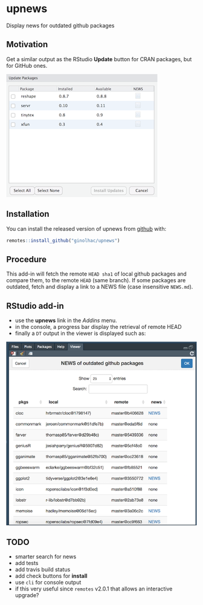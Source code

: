 # upnews

Display news for outdated github packages

## Motivation

Get a similar output as the RStudio **Update** button for CRAN packages, but for GitHub ones.

![](docs/cran_update.png)

## Installation

You can install the released version of upnews from [github](https://github.com/ginolhac/upnews) with:

``` r
remotes::install_github("ginolhac/upnews")
```

## Procedure

This add-in will fetch the remote `HEAD sha1` of local github packages and compare them, to the remote `HEAD` (same branch). 
If some packages are outdated, fetch and display a link to a NEWS file (case insensitive `NEWS.md`).

## RStudio add-in

- use the **upnews** link in the _Addins_ menu.
- in the console, a progress bar display the retrieval of remote HEAD
- finally a `DT` output in the viewer is displayed such as:

![](docs/screenshot.png)

## TODO

- smarter search for news 
- add tests
- add travis build status
- add check buttons for **install**
- use `cli` for console output
- if this very useful since `remotes` v2.0.1 that allows an interactive upgrade?

